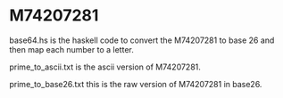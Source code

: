 # M74207281

base64.hs is the haskell code to convert the M74207281 to base 26 and then map each number to a letter.

prime_to_ascii.txt is the ascii version of M74207281.

prime_to_base26.txt this is the raw version of M74207281 in base26.
